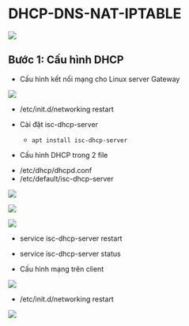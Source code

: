 # DHCP-DNS-NAT-IPTABLE

![](https://trello-attachments.s3.amazonaws.com/5f3207eef8e2d77b22619a21/832x603/f0e84cab9e792218500d05ad5216e452/image.png)

## Bước 1: Cấu hình DHCP 
- Cấu hình kết nối mạng cho Linux server Gateway

![](https://i.ibb.co/qjcn6r4/Screenshot-from-2020-08-20-15-40-56.png)

- /etc/init.d/networking restart

- Cài đặt isc-dhcp-server
  +  `apt install isc-dhcp-server`
-  Cấu hình DHCP trong 2 file 
 + /etc/dhcp/dhcpd.conf
 + /etc/default/isc-dhcp-server

![](https://i.ibb.co/n3SD1pM/Screenshot-from-2020-08-20-15-45-17.png)

![](https://i.ibb.co/Lr0P2Nd/Screenshot-from-2020-08-20-15-46-56.png)

![](https://i.ibb.co/cbsXqyp/Screenshot-from-2020-08-20-15-47-54.png)

- service isc-dhcp-server restart
- service isc-dhcp-server status

- Cấu hình mạng trên client
  
![](https://i.ibb.co/3c874wT/Screenshot-from-2020-08-20-15-50-43.png)

- /etc/init.d/networking restart 

![](https://i.ibb.co/DbSFtJw/Screenshot-from-2020-08-20-15-53-00.png)
